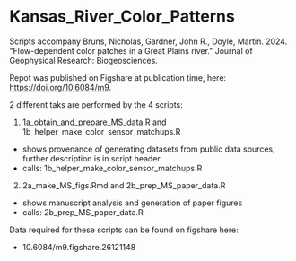 # Kansas_River_Color_Patterns
Scripts accompany Bruns, Nicholas, Gardner, John R., Doyle, Martin. 2024. "Flow-dependent color patches in a Great Plains river." Journal of Geophysical Research: Biogeosciences. 

Repot was published on Figshare at publication time, here: https://doi.org/10.6084/m9.

2 different taks are performed by the 4 scripts: 
1) 1a_obtain_and_prepare_MS_data.R and 1b_helper_make_color_sensor_matchups.R 
  - shows provenance of generating datasets from public data sources, further description is in script header.
  - calls: 1b_helper_make_color_sensor_matchups.R

2) 2a_make_MS_figs.Rmd and 2b_prep_MS_paper_data.R 
  - shows manuscript analysis and generation of paper figures
  - calls: 2b_prep_MS_paper_data.R


Data required for these scripts can be found on figshare here: 

 - 10.6084/m9.figshare.26121148



